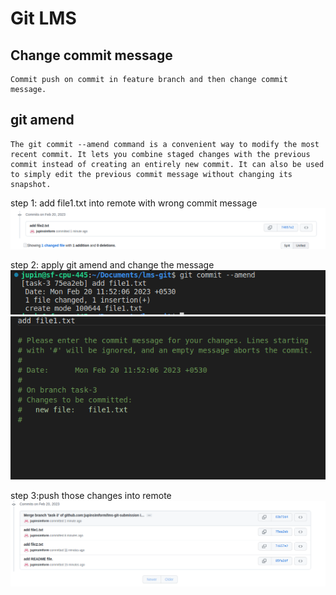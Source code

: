 # Git LMS

## Change commit message
    Commit push on commit in feature branch and then change commit message.

## git amend
    The git commit --amend command is a convenient way to modify the most recent commit. It lets you combine staged changes with the previous commit instead of creating an entirely new commit. It can also be used to simply edit the previous commit message without changing its snapshot.

step 1: add file1.txt into remote with wrong commit message
![before](./images/before-change.png)

step 2: apply git amend and change the message
![amend](./images/git%20amend.png)
![change-message](./images/amend.png)

step 3:push those changes into remote 
![after](./images/after%20change.png)


